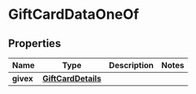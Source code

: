 

# GiftCardDataOneOf


## Properties

| Name | Type | Description | Notes |
|------------ | ------------- | ------------- | -------------|
|**givex** | [**GiftCardDetails**](GiftCardDetails.md) |  |  |



